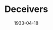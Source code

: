 ---
title: Deceivers
date: 1933-04-18
closing_date: 
layout: productions
featured_image: 
image_caption:
image_credit:
playbill:
category:
Theatre: Theatre Jacksonville
cast:
  Amos Little: J.F. Marron
  Flora Little: Virginia Peace Johnson
crew:
  Director: Gertrude F. Jacobi
  Staging: Drummond Paul, Jr.
external_links:
---